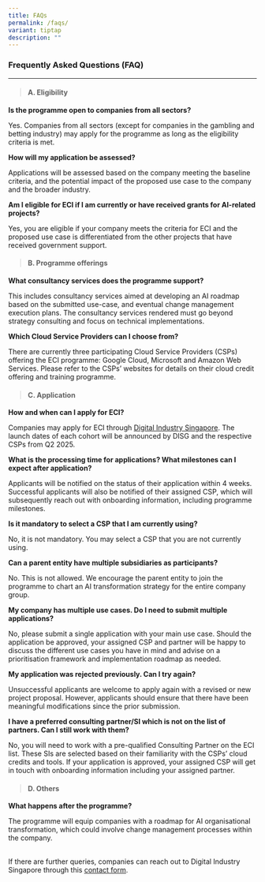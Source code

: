 ```yaml
---
title: FAQs
permalink: /faqs/
variant: tiptap
description: ""
---
```

<h3><strong>Frequently Asked Questions (FAQ)</strong></h3>
<hr>
<p></p>
<blockquote>
<h4>A. Eligibility</h4>
</blockquote>
<p><strong>Is the programme open to companies from all sectors?</strong>
</p>
<p>Yes. Companies from all sectors (except for companies in the gambling
and betting industry) may apply for the programme as long as the eligibility
criteria is met.&nbsp;&nbsp;</p>
<p></p>
<p><strong>How will my application be assessed?&nbsp;</strong>
</p>
<p>Applications will be assessed based on the company meeting the baseline
criteria, and the potential impact of the proposed use case to the company
and the broader industry.</p>
<p></p>
<p><strong>Am I eligible for ECI if I am currently or have received grants for AI-related projects?&nbsp;</strong>
</p>
<p>Yes, you are eligible if your company meets the criteria for ECI and the
proposed use case is differentiated from the other projects that have received
government support.</p>
<p></p>
<blockquote>
<h4>B. Programme offerings</h4>
</blockquote>
<p><strong>What consultancy services does the programme support?</strong>
</p>
<p>This includes consultancy services aimed at developing an AI roadmap based
on the submitted use-case, and eventual change management execution plans.
The consultancy services rendered must go beyond strategy consulting and
focus on technical implementations.</p>
<p></p>
<p><strong>Which Cloud Service Providers can I choose from?</strong>
</p>
<p>There are currently three participating Cloud Service Providers (CSPs)
offering the ECI programme: Google Cloud, Microsoft and Amazon Web Services.
Please refer to the CSPs’ websites for details on their cloud credit offering
and training programme.</p>
<p></p>
<blockquote>
<h4>C. Application</h4>
</blockquote>
<p><strong>How and when can I apply for ECI?</strong>
</p>
<p>Companies may apply for ECI through <a href="https://www.disg.gov.sg/" rel="noopener noreferrer nofollow" target="_blank">Digital Industry Singapore</a>. The launch
dates of each cohort will be announced by DISG and the respective CSPs
from Q2 2025.</p>
<p></p>
<p><strong>What is the processing time for applications? What milestones can I expect after application?</strong>
</p>
<p>Applicants will be notified on the status of their application within
4 weeks. Successful applicants will also be notified of their assigned
CSP, which will subsequently reach out with onboarding information, including
programme milestones.</p>
<p></p>
<p><strong>Is it mandatory to select a CSP that I am currently using?</strong>
</p>
<p>No, it is not mandatory. You may select a CSP that you are not currently
using.</p>
<p></p>
<p><strong>Can a parent entity have multiple subsidiaries as participants?</strong>
</p>
<p>No. This is not allowed. We encourage the parent entity to join the programme
to chart an AI transformation strategy for the entire company group.</p>
<p></p>
<p><strong>My company has multiple use cases. Do I need to submit multiple applications?</strong>
</p>
<p>No, please submit a single application with your main use case. Should
the application be approved, your assigned CSP and partner will be happy
to discuss the different use cases you have in mind and advise on a prioritisation
framework and implementation roadmap as needed.</p>
<p></p>
<p><strong>My application was rejected previously. Can I try again?</strong>
</p>
<p>Unsuccessful applicants are welcome to apply again with a revised or new
project proposal. However, applicants should ensure that there have been
meaningful modifications since the prior submission.</p>
<p></p>
<p><strong>I have a preferred consulting partner/SI which is not on the list of partners. Can I still work with them?</strong>
</p>
<p>No, you will need to work with a pre-qualified Consulting Partner on the
ECI list. These SIs are selected based on their familiarity with the CSPs’
cloud credits and tools. If your application is approved, your assigned
CSP will get in touch with onboarding information including your assigned
partner.</p>
<p></p>
<blockquote>
<h4>D. Others</h4>
</blockquote>
<p><strong>What happens after the programme?&nbsp;</strong>
</p>
<p>The programme will equip companies with a roadmap for AI organisational
transformation, which could involve change management processes within
the company.&nbsp;</p>
<p>
<br>If there are further queries, companies can reach out to Digital Industry
Singapore through this <a href="https://www.edb.gov.sg/en/contact/contact-us.html?topic=setting-up-and-expanding-in-singapore" rel="noopener noreferrer nofollow" target="_blank"><u>contact form</u></a>.</p>
<p>
<br>
</p>
<p></p>